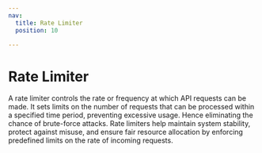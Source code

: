 ```yaml
---
nav:
  title: Rate Limiter
  position: 10

---
```


# Rate Limiter

A rate limiter controls the rate or frequency at which API requests can be made. It sets limits on the number of requests that can be processed within a specified time period, preventing excessive usage. Hence eliminating the chance of brute-force attacks. Rate limiters help maintain system stability, protect against misuse, and ensure fair resource allocation by enforcing predefined limits on the rate of incoming requests.
